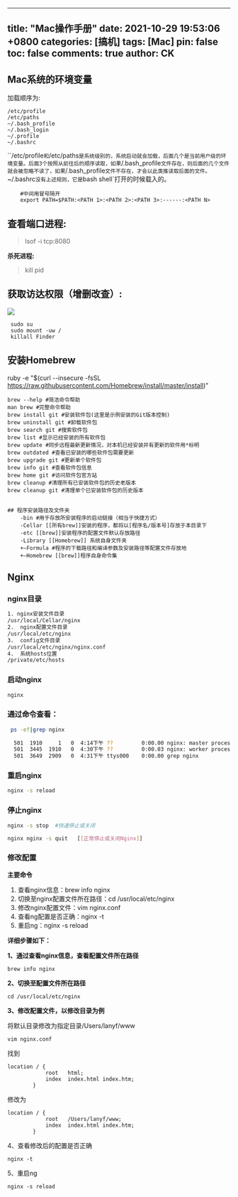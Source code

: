 ---
title: "Mac操作手册"
date: 2021-10-29 19:53:06 +0800
categories: [搞机]
tags: [Mac]
pin: false
toc: false
comments: true
author: CK
------

## **Mac系统的环境变量**
加载顺序为:

	/etc/profile 		
	/etc/paths 
	~/.bash_profile 
	~/.bash_login 
	~/.profile 
	~/.bashrc

``/etc/profile`和`/etc/paths`是系统级别的，系统启动就会加载，后面几个是当前用户级的环境变量。后面3个按照从前往后的顺序读取，如果`/.bash_profile`文件存在，则后面的几个文件就会被忽略不读了，如果`/.bash_profile`文件不存在，才会以此类推读取后面的文件。`~/.bashrc`没有上述规则，它是`bash shell`打开的时候载入的。

``` shell
    #中间用冒号隔开
    export PATH=$PATH:<PATH 1>:<PATH 2>:<PATH 3>:------:<PATH N>
```

## **查看端口进程:**
> lsof -i tcp:8080

**杀死进程:**
> kill pid

## **获取访达权限（增删改查）:**

![ ](1.png)

``` shell
 sudo su
 sudo mount -uw /
 killall Finder
```


## 安装Homebrew
    
ruby -e "$(curl --insecure -fsSL  https://raw.githubusercontent.com/Homebrew/install/master/install)"
    

    brew --help #简洁命令帮助
    man brew #完整命令帮助
    brew install git #安装软件包(这里是示例安装的Git版本控制)
    brew uninstall git #卸载软件包
    brew search git #搜索软件包
    brew list #显示已经安装的所有软件包
    brew update #同步远程最新更新情况，对本机已经安装并有更新的软件用*标明
    brew outdated #查看已安装的哪些软件包需要更新
    brew upgrade git #更新单个软件包
    brew info git #查看软件包信息
    brew home git #访问软件包官方站
    brew cleanup #清理所有已安装软件包的历史老版本
    brew cleanup git #清理单个已安装软件包的历史版本
    
    
    ## 程序安装路径及文件夹
        -bin #用于存放所安装程序的启动链接（相当于快捷方式）
        -Cellar [[所有brew]]安装的程序，都将以[程序名/版本号]存放于本目录下
        -etc [[brew]]安装程序的配置文件默认存放路径
        -Library [[Homebrew]] 系统自身文件夹
        +–Formula #程序的下载路径和编译参数及安装路径等配置文件存放地
        +–Homebrew [[brew]]程序自身命令集

## Nginx 

### nginx目录

```bash
1. nginx安装文件目录
/usr/local/Cellar/nginx
2.  nginx配置文件目录
/usr/local/etc/nginx
3.  config文件目录
/usr/local/etc/nginx/nginx.conf
4.  系统hosts位置
/private/etc/hosts

```

### 启动nginx

```bash
nginx
```

### 通过命令查看：

```bash
 ps -ef|grep nginx
 
  501  1910     1   0  4:14下午 ??         0:00.00 nginx: master process nginx
  501  3445  1910   0  4:30下午 ??         0:00.03 nginx: worker process
  501  3649  2909   0  4:31下午 ttys000    0:00.00 grep nginx
```

### 重启nginx

```bash
nginx -s reload
```

### 停止nginx

```bash
nginx -s stop  #快速停止或关闭

nginx nginx -s quit   [[正常停止或关闭Nginx]]
```
### 修改配置

**主要命令**

1. 查看nginx信息：brew info nginx
2. 切换至nginx配置文件所在路径：cd /usr/local/etc/nginx
3. 修改nginx配置文件：vim nginx.conf
4. 查看ng配置是否正确：nginx -t
5. 重启ng：nginx -s reload

**详细步骤如下：**

**1、通过查看nginx信息，查看配置文件所在路径**

```
brew info nginx
```

**2、切换至配置文件所在路径**

```
cd /usr/local/etc/nginx
```

**3、修改配置文件，以修改目录为例**

将默认目录修改为指定目录/Users/lanyf/www

```
vim nginx.conf
```

找到

```
location / {
            root   html;
            index  index.html index.htm;
        }
```

修改为

```
location / {
            root   /Users/lanyf/www;
            index  index.html index.htm;
        }
```

4、查看修改后的配置是否正确

```
nginx -t
```

5、重启ng

```
nginx -s reload
```




